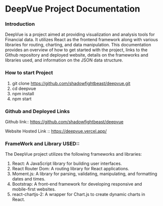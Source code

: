 # DeepVue Project Documentation

### Introduction

DeepVue is a project aimed at providing visualization and analysis tools for Financial data. It utilizes React as the frontend framework along with various libraries for routing, charting, and data manipulation. This documentation provides an overview of how to get started with the project, links to the Github repository and deployed website, details on the frameworks and libraries used, and information on the JSON data structure.

### How to start Project

1. git clone https://github.com/shadowfightbeast/deepvue.git
2. cd deepvue
3. npm install
4. npm start

### Github and Deployed Links

Github link:: https://github.com/shadowfightbeast/deepvue

Website Hosted Link :: https://deepvue.vercel.app/

### FrameWork and Library USED::

The DeepVue project utilizes the following frameworks and libraries:

1. React: A JavaScript library for building user interfaces.
2. React Router Dom: A routing library for React applications.
3. Moment.js: A library for parsing, validating, manipulating, and formatting dates and times.
4. Bootstrap: A front-end framework for developing responsive and mobile-first websites.
5. react-chartjs-2: A wrapper for Chart.js to create dynamic charts in React.
